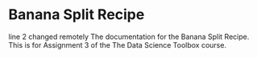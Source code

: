 # Banana Split Recipe
line 2 changed remotely
The documentation for the Banana Split Recipe. This is for Assignment 3 of the The Data Science Toolbox course. 
